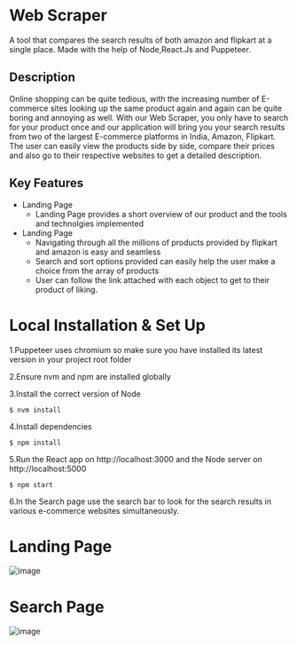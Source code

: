 # Web Scraper
A tool that compares the search results of both amazon and flipkart at a single place. Made with the help of Node,React.Js and Puppeteer.

## Description

Online shopping can be quite tedious, with the increasing number of E-commerce sites looking up the same product again and again can be quite boring and annoying as well.
With our Web Scraper, you only have to search for your product once and our application will bring you your search results from two of the largest E-commerce platforms in India, Amazon, Flipkart. The user can easily view the products side by side, compare their prices and also go to their respective websites to get a detailed description.

## Key Features
- Landing Page
  - Landing Page provides a short overview of our product and the tools and technolgies implemented
- Landing Page
  - Navigating through all the millions of products provided by flipkart and amazon is easy and seamless
  - Search and sort options provided can easily help the user make a choice from the array of products
  - User can follow the link attached with each object to get to their product of liking.


# Local Installation & Set Up
1.Puppeteer uses chromium so make sure you have installed its latest version in your project root folder

2.Ensure nvm and npm are installed globally

3.Install the correct version of Node
```
$ nvm install
```
4.Install dependencies
```
$ npm install
```
5.Run the React app on http://localhost:3000 and the Node server on http://localhost:5000
```
$ npm start
```
6.In the Search page use the search bar to look for the search results in various e-commerce websites simultaneously.

# Landing Page
![image](https://user-images.githubusercontent.com/56735635/183154239-87f6361e-3428-4430-bd0d-33af5e50b192.png)



# Search Page
![image](https://user-images.githubusercontent.com/56735635/183154128-a7b0596e-4c67-4a58-a322-5c93401807ab.png)
